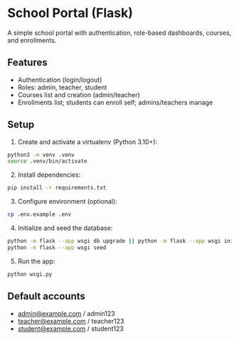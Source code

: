 # School Portal (Flask)

A simple school portal with authentication, role-based dashboards, courses, and enrollments.

## Features
- Authentication (login/logout)
- Roles: admin, teacher, student
- Courses list and creation (admin/teacher)
- Enrollments list; students can enroll self; admins/teachers manage

## Setup
1. Create and activate a virtualenv (Python 3.10+):
```bash
python3 -m venv .venv
source .venv/bin/activate
```
2. Install dependencies:
```bash
pip install -r requirements.txt
```
3. Configure environment (optional):
```bash
cp .env.example .env
```
4. Initialize and seed the database:
```bash
python -m flask --app wsgi db upgrade || python -m flask --app wsgi init-db
python -m flask --app wsgi seed
```
5. Run the app:
```bash
python wsgi.py
```

## Default accounts
- admin@example.com / admin123
- teacher@example.com / teacher123
- student@example.com / student123

